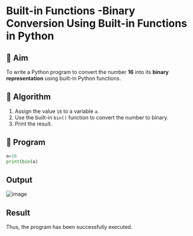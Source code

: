 # Built-in Functions -Binary Conversion Using Built-in Functions in Python

## 🎯 Aim
To write a Python program to convert the number **16** into its **binary representation** using built-in Python functions.

## 🧠 Algorithm
1. Assign the value `16` to a variable `a`.
2. Use the built-in `bin()` function to convert the number to binary.
3. Print the result.

## 🧾 Program
```py
a=16 
print(bin(a)
```

## Output
![image](https://github.com/user-attachments/assets/515a6574-c999-4ac1-b5da-a1db395eb2ba)

## Result
Thus, the program has been successfully executed. 
